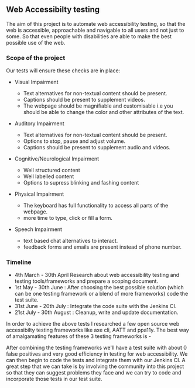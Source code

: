 ## Web Accessibilty testing
The aim of this project is to automate web accessibility testing, so that the web is accessible, approachable and navigable to all users and not just to some. So that even people with disabilities are able to make the best possible use of the web.

### Scope of the project
Our tests will ensure these checks are in place:

* Visual Impairment
  * Text alternatives for non-textual content should be present.
  * Captions should be present to supplement videos.
  * The webpage should be magnifiable and customisable i.e you should be able to change the color and other attributes of the text.
  
* Auditory Impairment
  * Text alternatives for non-textual content should be present.
  * Options to stop, pause and adjust volume.
  * Captions should be present to supplement audio and videos.
  
* Cognitive/Neurological Impairment
  * Well structured content
  * Well labelled content
  * Options to supress blinking and fashing content
  
* Physical Impairment
  * The keyboard has full functionality to access all parts of the webpage.
  * more time to type, click or fill a form.
  
* Speech Impairment
  * text based chat alternatives to interact.
  * feedback forms and emails are present instead of phone number.

### Timeline
* 4th March - 30th April Research about web accessibility testing and testing tools/frameworks and prepare a scoping document.
* 1st May - 30th June  : After choosing the best possible solution (which can be one testing framework or a blend of more frameworks) code the test suite.
* 31st June - 20th July : Integrate the code suite with the Jenkins CI.
* 21st July - 30th August : Cleanup, write and update documentation.

In order to achieve the above tests I researched a few open source web accessibilty testing frameworks like axe cli, AATT and ppa11y. The best way of amalgamating features of these 3 testing frameworks is -











After combining the testing frameworks we'll have a test suite with about 0 false positives and very good efficiency in testing for web accessibility. We can then begin to code the tests and integrate them with our Jenkins CI.
A great step that we can take is by involving the community into this project so that they can suggest problems they face and we can try to code and incorporate those tests in our test suite. 





